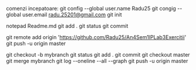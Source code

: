 comenzi incepatoare:
git config --global user.name Radu25
git congig --global user.email radu.25201@gmail.com
git init

notepad Readme.md
git add .
git status
git commit 


git remote add origin 'https://github.com/Radu25/An4Sem1IPLab3Exercitii'
git push -u origin master

git checkout -b mybranch
git status
git add .
git commit
git checkout master
git merge mybranch
git log --oneline --all --graph
git push -u origin master




